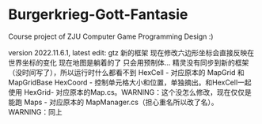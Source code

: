 # Burgerkrieg-Gott-Fantasie
Course project of ZJU Computer Game Programming Design :)

version 2022.11.6.1, latest edit: gtz
新的框架
现在修改六边形坐标会直接反映在世界坐标的变化
现在地图是躺着的了
只会用预制体...
精灵没有同步到新的框架（没时间写了），所以运行时什么都看不到
HexCell - 对应原本的 MapGrid 和 MapGridBase
HexCoord - 控制单元格大小和位置，单独摘出。和HexCell一起使用
HexGrid- 对应原本的Map.cs。WARNING：这个没怎么修改，现在仅仅是能跑
Maps - 对应原本的 MapManager.cs（担心重名所以改了名）。WARNING：同上
